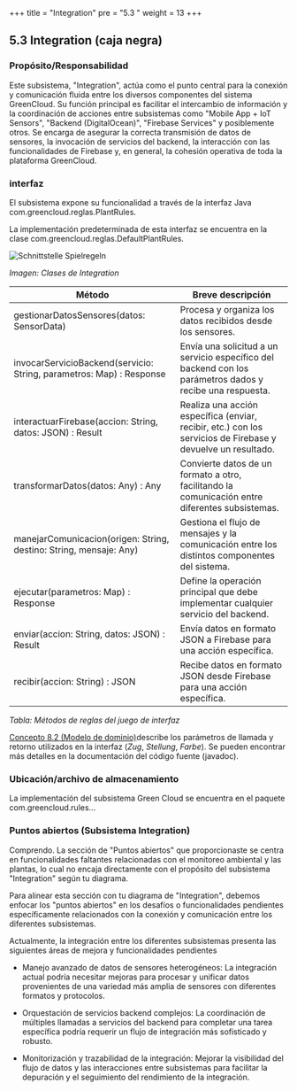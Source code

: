 +++
title = "Integration"
pre = "5.3 "
weight = 13
+++

## 5.3	Integration (caja negra)

### Propósito/Responsabilidad
Este subsistema, "Integration", actúa como el punto central para la conexión y comunicación fluida entre los diversos componentes del sistema GreenCloud. Su función principal es facilitar el intercambio de información y la coordinación de acciones entre subsistemas como "Mobile App + IoT Sensors", "Backend (DigitalOcean)", "Firebase Services" y posiblemente otros. Se encarga de asegurar la correcta transmisión de datos de sensores, la invocación de servicios del backend, la interacción con las funcionalidades de Firebase y, en general, la cohesión operativa de toda la plataforma GreenCloud.

### interfaz
El subsistema expone su funcionalidad a través de la interfaz Java com.greencloud.reglas.PlantRules.

La implementación predeterminada de esta interfaz se encuentra en la clase com.greencloud.reglas.DefaultPlantRules.

![Schnittstelle Spielregeln](/img/integration.png "Schnittstelle Spielregeln")

*Imagen: Clases de Integration*


| Método | Breve descripción |
|---------|------------------|
|gestionarDatosSensores(datos: SensorData)	|Procesa y organiza los datos recibidos desde los sensores.|
|invocarServicioBackend(servicio: String, parametros: Map) : Response|	Envía una solicitud a un servicio específico del backend con los parámetros dados y recibe una respuesta.|
|interactuarFirebase(accion: String, datos: JSON) : Result|	Realiza una acción específica (enviar, recibir, etc.) con los servicios de Firebase y devuelve un resultado.|
|transformarDatos(datos: Any) : Any	|Convierte datos de un formato a otro, facilitando la comunicación entre diferentes subsistemas.|
|manejarComunicacion(origen: String, destino: String, mensaje: Any)|	Gestiona el flujo de mensajes y la comunicación entre los distintos componentes del sistema.|
|ejecutar(parametros: Map) : Response|	Define la operación principal que debe implementar cualquier servicio del backend.|
|enviar(accion: String, datos: JSON) : Result|	Envía datos en formato JSON a Firebase para una acción específica.|
|recibir(accion: String) : JSON|	Recibe datos en formato JSON desde Firebase para una acción específica.|


*Tabla: Métodos de reglas del juego de interfaz*

[Concepto 8.2 (Modelo de dominio)](/08_konzepte/02_domaenenmodell/)describe los parámetros de llamada y retorno utilizados en la interfaz (_Zug_, _Stellung_, _Farbe_).
Se pueden encontrar más detalles en la documentación del código fuente (javadoc).

### Ubicación/archivo de almacenamiento
La implementación del subsistema Green Cloud se encuentra en el paquete com.greencloud.rules...

### Puntos abiertos (Subsistema Integration)
Comprendo. La sección de "Puntos abiertos" que proporcionaste se centra en funcionalidades faltantes relacionadas con el monitoreo ambiental y las plantas, lo cual no encaja directamente con el propósito del subsistema "Integration" según tu diagrama.

Para alinear esta sección con tu diagrama de "Integration", debemos enfocar los "puntos abiertos" en los desafíos o funcionalidades pendientes específicamente relacionados con la conexión y comunicación entre los diferentes subsistemas.


Actualmente, la integración entre los diferentes subsistemas presenta las siguientes áreas de mejora y funcionalidades pendientes

* Manejo avanzado de datos de sensores heterogéneos: La integración actual podría necesitar mejoras para procesar y unificar datos provenientes de una variedad más amplia de sensores con diferentes formatos y protocolos.

* Orquestación de servicios backend complejos: La coordinación de múltiples llamadas a servicios del backend para completar una tarea específica podría requerir un flujo de integración más sofisticado y robusto.

* Monitorización y trazabilidad de la integración: Mejorar la visibilidad del flujo de datos y las interacciones entre subsistemas para facilitar la depuración y el seguimiento del rendimiento de la integración.







